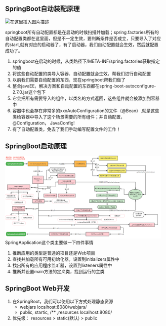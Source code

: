
## SpringBoot自动装配原理
![在这里插入图片描述](https://img-blog.csdnimg.cn/0bee872431f64cf89bbea9e62a931271.png#pic_center)

springboot所有自动配置都是在启动的时候扫描并加载；spring.factories所有的自动配置类都在这里面，但是不一定生效，要判断条件是否成立，只要导入了对应的start,就有对应的启动器了，有了启动器，我们自动配置就会生效，然后就配置成功了。

1. springboot在启动的时候，从类路径下/META-INF/spring.factories获取指定的值
2. 将这些自动配置的类导入容器，自动配置就会生效，帮我们进行自动配置
3. 以前我们需要自动配置的东西，现在springboot帮我们做了
4. 整合javaEE，解决方案和自动配置的东西都在spring-boot-autoconfigure-2.7.0.jar这个包下
5. 它会把所有需要导入的组件，以类名的方式返回，这些组件就会被添加到容器中
6. 容器中也会存在非常多的xxxAutoConfiguration的文件（@Bean）,就是这些类给容器中导入了这个场景需要的所有组件；并自动配置，@Configuration， JavaConfig!
7. 有了自动配置类，免去了我们手动编写配置文件的工作！

## SpringBoot启动原理
![在这里插入图片描述](../image/SpringBoot启动原理.png)
SpringApplication这个类主要做一下四件事情
1. 推断应用的类型是普通的项目还是Web项目
2. 查找并加载所有可用初始化器，设置到initializers属性中
3. 找出所有的应用程序监听器，设置到listeners属性中
4. 推断并设置main方法的定义类，找到运行的主类

## SpringBoot Web开发
1. 在SpringBoot，我们可以使用以下方式处理静态资源
    - webjars    	localhost:8080/webjars/
    - public, startic, /** ,resources  localhost:8080/
2. 优先级： resources > static(默认) > public